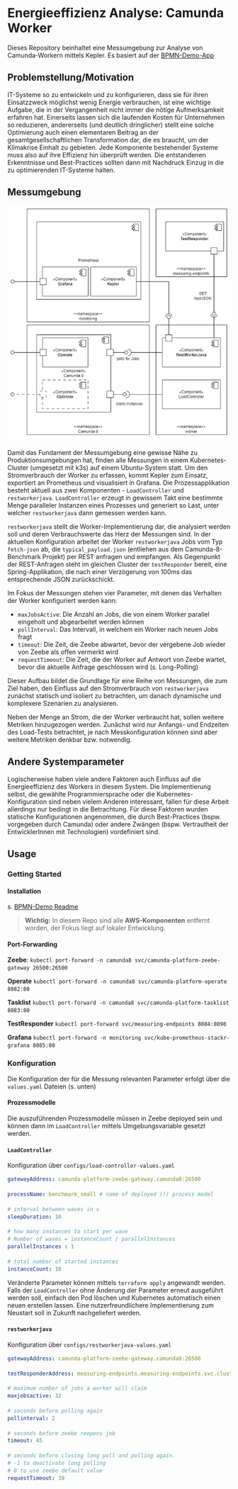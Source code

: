 # Energieeffizienz Analyse: Camunda Worker

Dieses Repository beinhaltet eine Messumgebung zur Analyse von Camunda-Workern mittels Kepler. Es basiert auf der [BPMN-Demo-App](https://gitlab.com/envite-consulting/sustainable-software-architecture/hackathon/bpmn-demo)

## Problemstellung/Motivation

IT-Systeme so zu entwickeln und zu konfigurieren, dass sie für ihren Einsatzzweck möglichst wenig Energie verbrauchen, ist eine wichtige Aufgabe, die in der Vergangenheit nicht immer die nötige Aufmerksamkeit erfahren hat. Einerseits lassen sich die laufenden Kosten für Unternehmen so reduzieren, andererseits (und deutlich dringlicher) stellt eine solche Optimierung auch einen elementaren Beitrag an der gesamtgesellschaftlichen Transformation dar, die es braucht, um der Klimakrise Einhalt zu gebieten.
Jede Komponente bestehender Systeme muss also auf ihre Effizienz hin überprüft werden. Die entstandenen Erkenntnisse und Best-Practices sollten dann mit Nachdruck Einzug in die zu optimierenden IT-Systeme halten. 

## Messumgebung

![UML-Komponentendiagramm](documentation/img/ComponentDiagram_v1.png)

Damit das Fundament der Messumgebung eine gewisse Nähe zu Produktionsumgebungen hat, finden alle Messungen in einem Kubernetes-Cluster (umgesetzt mit k3s) auf einem Ubuntu-System statt. Um den Stromverbrauch der Worker zu erfassen, kommt Kepler zum Einsatz, exportiert an Prometheus und visualisiert in Grafana. 
Die Prozessapplikation besteht aktuell aus zwei Komponenten - ``LoadController`` und ``restworkerjava``. ``LoadController`` erzeugt in gewissem Takt eine bestimmte Menge paralleler Instanzen eines Prozesses und generiert so Last, unter welcher ``restworkerjava``  dann gemessen werden kann.

`restworkerjava` stellt die Worker-Implementierung dar, die analysiert werden soll und deren Verbrauchswerte das Herz der Messungen sind. 
In der aktuellen Konfiguration arbeitet der Worker `restworkerjava` Jobs vom Typ ``fetch-json`` ab, die `typical_payload.json` (entliehen aus dem Camunda-8-Benchmark Projekt) per REST anfragen und empfangen. Als Gegenpunkt der REST-Anfragen steht im gleichen Cluster der ``testResponder`` bereit, eine Spring-Applikation, die nach einer Verzögerung von 100ms das entsprechende JSON zurückschickt. 

Im Fokus der Messungen stehen vier Parameter, mit denen das Verhalten der Worker konfiguriert werden kann:

- `maxJobsActive`: Die Anzahl an Jobs, die von einem Worker parallel eingeholt und abgearbeitet werden können
- `pollInterval`: Das Intervall, in welchem ein Worker nach neuen Jobs fragt 
- `timeout`:  Die Zeit, die Zeebe abwartet, bevor der vergebene Job wieder von Zeebe als offen vermerkt wird
- `requestTimeout`: Die Zeit, die der Worker auf Antwort von Zeebe wartet, bevor die aktuelle Anfrage geschlossen wird (s. Long-Polling)

Dieser Aufbau bildet die Grundlage für eine Reihe von Messungen, die zum Ziel haben, den Einfluss auf den Stromverbrauch von `restworkerjava` zunächst statisch und isoliert zu betrachten, um danach dynamische und komplexere Szenarien zu analysieren. 

Neben der Menge an Strom, die der Worker verbraucht hat, sollen weitere Metriken hinzugezogen werden. Zunächst wird nur Anfangs- und Endzeiten des Load-Tests betrachtet, je nach Messkonfiguration können sind aber weitere Metriken denkbar bzw. notwendig.

## Andere Systemparameter

Logischerweise haben viele andere Faktoren auch Einfluss auf die Energieeffizienz des Workers in diesem System. Die Implementierung selbst, die gewählte Programmiersprache oder die Kubernetes-Konfiguration sind neben vielem Anderen interessant, fallen für diese Arbeit allerdings nur bedingt in die Betrachtung. Für diese Faktoren wurden statische Konfigurationen angenommen, die durch Best-Practices (bspw. vorgegeben durch Camunda) oder andere Zwängen (bspw. Vertrautheit der EntwicklerInnen mit Technologien) vordefiniert sind.

## Usage

### Getting Started

#### Installation

s. [BPMN-Demo Readme](README-BPMN-Demo.md)

>**Wichtig:** In diesem Repo sind alle **AWS-Komponenten** entfernt worden, der Fokus liegt auf lokaler Entwicklung. 

#### Port-Forwarding

**Zeebe**:
`kubectl port-forward -n camunda8 svc/camunda-platform-zeebe-gateway 26500:26500`

**Operate**
`kubectl port-forward -n camunda8 svc/camunda-platform-operate  8082:80`

**Tasklist**
`kubectl port-forward -n camunda8 svc/camunda-platform-tasklist 8083:80`

**TestResponder**
`kubectl port-forward svc/measuring-endpoints 8084:8090`

**Grafana**
`kubectl port-forward -n monitoring svc/kube-prometheus-stackr-grafana 8085:80`

### Konfiguration

Die Konfiguration der für die Messung relevanten Parameter erfolgt über die `values.yaml` Dateien (s. unten)

#### Prozessmodelle

Die auszuführenden Prozessmodelle müssen in Zeebe deployed sein und können dann im `LoadController` mittels Umgebungsvariable gesetzt werden.

#### ``LoadController``

Konfiguration über `configs/load-controller-values.yaml`

```yaml
gatewayAddress: camunda-platform-zeebe-gateway.camunda8:26500

processName: benchmark_small # name of deployed (!) process model

# interval between waves in s
sleepDuration: 10 

# how many instances to start per wave
# Number of waves = instanceCount / parallelInstances 
parallelInstances : 1 

# total number of started instances 
instanceCount: 10 
```

Veränderte Parameter können mittels `terraform apply` angewandt werden. Falls der `LoadController` ohne Änderung der Parameter erneut ausgeführt werden soll, einfach den Pod löschen und Kubernetes automatisch einen neuen erstellen lassen. Eine nutzerfreundlichere Implementierung zum Neustart soll in Zukunft nachgeliefert werden. 

#### `restworkerjava`

Konfiguration über `configs/restworkerjava-values.yaml`

``` yaml
gatewayAddress: camunda-platform-zeebe-gateway.camunda8:26500

testResponderAddress: measuring-endpoints.measuring-endpoints.svc.cluster.local:8090

# maximum number of jobs a worker will claim
maxjobsactive: 32 

# seconds before polling again 
pollinterval: 2 

# seconds before zeebe reopens job
timeout: 45 

# seconds before closing long poll and polling again. 
# -1 to deactivate long polling
# 0 to use zeebe default value
requestTimeout: 30 

```




